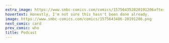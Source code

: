 ```yaml
---
extra_image: https://www.smbc-comics.com/comics/157564352820191206after.png
hovertext: Honestly, I'm not sure this hasn't been done already.
image: https://www.smbc-comics.com/comics/1575643486-20191206.png
next_comic: card
prev_comic: who
title: Podcast
---
```


